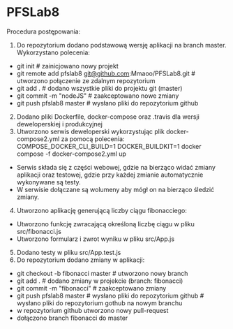 # PFSLab8

Procedura postępowania: <br />
 
1. Do repozytorium dodano podstawową wersję aplikacji na branch master. Wykorzystano polecenia: <br />
  - git init # zainicjowano nowy projekt <br />
  - git remote add pfslab8 git@github.com:Mmaoo/PFSLab8.git # utworzono połączenie ze zdalnym repozytorium <br />
  - git add . # dodano wszystkie pliki do projektu git (master) <br />
  - git commit -m "nodeJS" # zaakceptowano nowe zmiany <br />
  - git push pfslab8 master # wysłano pliki do repozytorium github <br />
2. Dodano pliki Dockerfile, docker-compose oraz .travis dla wersji deweloperskiej i produkcyjnej <br />
3. Utworzono serwis deweloperski wykorzystując plik docker-compose2.yml za pomocą polecenia: <br />
  COMPOSE_DOCKER_CLI_BUILD=1 DOCKER_BUILDKIT=1 docker compose -f docker-compose2.yml up <br />
  - Serwis składa się z części webowej, gdzie na bierząco widać zmiany aplikacji oraz testowej, gdzie przy każdej zmianie automatycznie wykonywane są testy.<br />
  - W serwisie dołączane są wolumeny aby mógł on na bierząco śledzić zmiany.<br />
4. Utworzono aplikację generującą liczby ciągu fibonacciego: <br />
  - Utworzono funkcję zwracającą określoną liczbę ciągu w pliku src/fibonacci.js <br />
  - Utworzono formularz i zwrot wyniku w pliku src/App.js <br />
5. Dodano testy w pliku src/App.test.js <br />
6. Do repozytorium dodano zmiany w aplikacji: <br />
  - git checkout -b fibonacci master # utworzono nowy branch <br />
  - git add . # dodano zmiany w projekcie (branch: fibonacci) <br />
  - git commit -m "fibonacci" # zaakceptowano zmiany <br />
  - git push pfslab8 master # wysłano pliki do repozytorium github # wysłano pliki do repozytorium gothub na nowym branchu <br />
  - w repozytorium github utworzono nowy pull-request
  - dołączono branch fibonacci do master 
